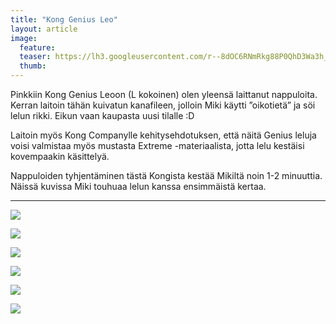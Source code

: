 ```yaml
---
title: "Kong Genius Leo"
layout: article
image:
  feature:
  teaser: https://lh3.googleusercontent.com/r--8dOC6RNmRkg88P0QhD3Wa3h_uXeNV4JhelwOqXWQ=w245
  thumb:
---
```


Pinkkiin Kong Genius Leoon (L kokoinen) olen yleensä laittanut nappuloita. Kerran laitoin tähän kuivatun kanafileen, jolloin Miki käytti ”oikotietä” ja söi lelun rikki. Eikun vaan kaupasta uusi tilalle :D

Laitoin myös Kong Companylle kehitysehdotuksen, että näitä Genius leluja voisi valmistaa myös mustasta Extreme -materiaalista, jotta lelu kestäisi kovempaakin käsittelyä.

Nappuloiden tyhjentäminen tästä Kongista kestää Mikiltä noin 1-2 minuuttia. Näissä kuvissa Miki touhuaa lelun kanssa ensimmäistä kertaa.

---

![](https://lh3.googleusercontent.com/DGSgHXcysGRVkzoV8mhMIIbV96QHcrw2TB1vk66RBVo=w800)

![](https://lh3.googleusercontent.com/PrkrUntADSe-tKMCQSBcpvekE7ihjuzmiX0OaNbDWBc=w800)

![](https://lh3.googleusercontent.com/z_LbhXD9ma-l-i9ZQ0juQlrFsKsNaIGw6-2ee8bQO3E=w800)

![](https://lh3.googleusercontent.com/WTyMFjDGpgq-XjtSgWyZUT74yB9Hmo3EeOXuht-p994=w800)

![](https://lh3.googleusercontent.com/wccYYyDWMvJQP2_Q1RjmlmuzwUJfUecTbwkXR0DMvXM=w800)

![](https://lh3.googleusercontent.com/3t9Pdljq-ZPaQtWFsM6-NGDjZCFAvoX6YPJm3CdQG4A=w800)
